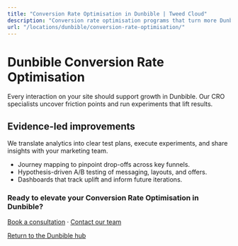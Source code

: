 ```yaml
---
title: "Conversion Rate Optimisation in Dunbible | Tweed Cloud"
description: "Conversion rate optimisation programs that turn more Dunbible visitors into customers."
url: "/locations/dunbible/conversion-rate-optimisation/"
---
```


# Dunbible Conversion Rate Optimisation

Every interaction on your site should support growth in Dunbible. Our CRO specialists uncover friction points and run experiments that lift results.

## Evidence-led improvements

We translate analytics into clear test plans, execute experiments, and share insights with your marketing team.

- Journey mapping to pinpoint drop-offs across key funnels.
- Hypothesis-driven A/B testing of messaging, layouts, and offers.
- Dashboards that track uplift and inform future iterations.

### Ready to elevate your Conversion Rate Optimisation in Dunbible?

[Book a consultation](/consultation/) · [Contact our team](/contact/)

[Return to the Dunbible hub](/locations/dunbible/)
